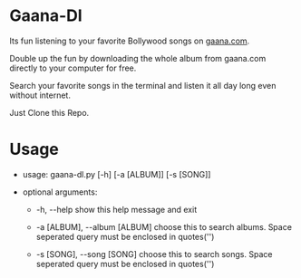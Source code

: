 Gaana-Dl
========
Its fun listening to your favorite Bollywood songs on <a href='http://gaana.com'>gaana.com</a>.

Double up the fun by downloading the whole album from gaana.com directly to your computer for free.

Search your favorite songs in the terminal and listen it all day long even without internet.

Just Clone this Repo.

Usage
=====
* usage: gaana-dl.py&nbsp;[-h] [-a [ALBUM]] [-s [SONG]]
* optional arguments:

  + -h, --help            show this help message and exit


  + -a [ALBUM], --album [ALBUM]
                        choose this to search albums. Space seperated query
                        must be enclosed in quotes('')


  + -s [SONG], --song [SONG]
                        choose this to search songs. Space seperated query
                        must be enclosed in quotes('')

